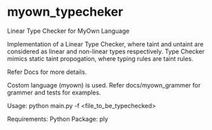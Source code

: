 # myown_typecheker
Linear Type Checker for MyOwn Language

Implementation of a Linear Type Checker, where taint and untaint are considered as linear and non-linear types respectively. Type Checker mimics static taint propogation, where typing rules are taint rules.

Refer Docs for more details.

Costom language (myown) is used. Refer docs/myown_grammer for grammer and tests for examples.

Usage:
	python main.py -f <file_to_be_typechecked>

Requirements:
	Python Package: ply  

